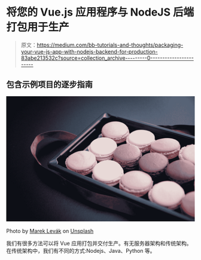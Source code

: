 # 将您的 Vue.js 应用程序与 NodeJS 后端打包用于生产

> 原文：<https://medium.com/bb-tutorials-and-thoughts/packaging-your-vue-js-app-with-nodejs-backend-for-production-83abe213532c?source=collection_archive---------0----------------------->

## 包含示例项目的逐步指南

![](img/62640e9297dc205d3d33c4d0b65393cb.png)

Photo by [Marek Levák](https://unsplash.com/@designmesk?utm_source=medium&utm_medium=referral) on [Unsplash](https://unsplash.com?utm_source=medium&utm_medium=referral)

我们有很多方法可以将 Vue 应用打包并交付生产。有无服务器架构和传统架构。在传统架构中，我们有不同的方式:Nodejs、Java、Python 等。